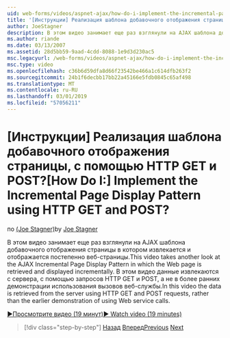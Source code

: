 ```yaml
---
uid: web-forms/videos/aspnet-ajax/how-do-i-implement-the-incremental-page-display-pattern-using-http-get-and-post
title: '[Инструкции] Реализация шаблона добавочного отображения страницы, с помощью HTTP GET и POST? | Документы Майкрософт'
author: JoeStagner
description: В этом видео занимает еще раз взглянули на AJAX шаблона добавочного отображения страницы в котором извлекается и отображается постепенно веб-страницы. В этом видео...
ms.author: riande
ms.date: 03/13/2007
ms.assetid: 28d5bb59-9aad-4cdd-8088-1e9d3d230ac5
msc.legacyurl: /web-forms/videos/aspnet-ajax/how-do-i-implement-the-incremental-page-display-pattern-using-http-get-and-post
msc.type: video
ms.openlocfilehash: c36b6d59dfa8d66f23542be466a1c614dfb263f2
ms.sourcegitcommit: 24b1f6decbb17bb22a45166e5fdb0845c65af498
ms.translationtype: MT
ms.contentlocale: ru-RU
ms.lasthandoff: 03/01/2019
ms.locfileid: "57056211"
---
```

<a name="how-do-i-implement-the-incremental-page-display-pattern-using-http-get-and-post"></a><span data-ttu-id="26333-105">[Инструкции] Реализация шаблона добавочного отображения страницы, с помощью HTTP GET и POST?</span><span class="sxs-lookup"><span data-stu-id="26333-105">[How Do I:] Implement the Incremental Page Display Pattern using HTTP GET and POST?</span></span>
====================
<span data-ttu-id="26333-106">по [(Joe Stagner)](https://github.com/JoeStagner)</span><span class="sxs-lookup"><span data-stu-id="26333-106">by [Joe Stagner](https://github.com/JoeStagner)</span></span>

<span data-ttu-id="26333-107">В этом видео занимает еще раз взглянули на AJAX шаблона добавочного отображения страницы в котором извлекается и отображается постепенно веб-страницы.</span><span class="sxs-lookup"><span data-stu-id="26333-107">This video takes another look at the AJAX Incremental Page Display Pattern in which the Web page is retrieved and displayed incrementally.</span></span> <span data-ttu-id="26333-108">В этом видео данные извлекаются с сервера, с помощью запросов HTTP GET и POST, а не в более ранних демонстрации использования вызовов веб-службы.</span><span class="sxs-lookup"><span data-stu-id="26333-108">In this video the data is retrieved from the server using HTTP GET and POST requests, rather than the earlier demonstration of using Web service calls.</span></span>

[<span data-ttu-id="26333-109">&#9654;Просмотрите видео (19 минут)</span><span class="sxs-lookup"><span data-stu-id="26333-109">&#9654; Watch video (19 minutes)</span></span>](https://channel9.msdn.com/Blogs/ASP-NET-Site-Videos/how-do-i-implement-the-incremental-page-display-pattern-using-http-get-and-post)

> [!div class="step-by-step"]
> <span data-ttu-id="26333-110">[Назад](how-do-i-implement-the-ajax-incremental-page-display-pattern.md)
> [Вперед](how-do-i-use-the-aspnet-ajax-updateprogress-control.md)</span><span class="sxs-lookup"><span data-stu-id="26333-110">[Previous](how-do-i-implement-the-ajax-incremental-page-display-pattern.md)
[Next](how-do-i-use-the-aspnet-ajax-updateprogress-control.md)</span></span>

